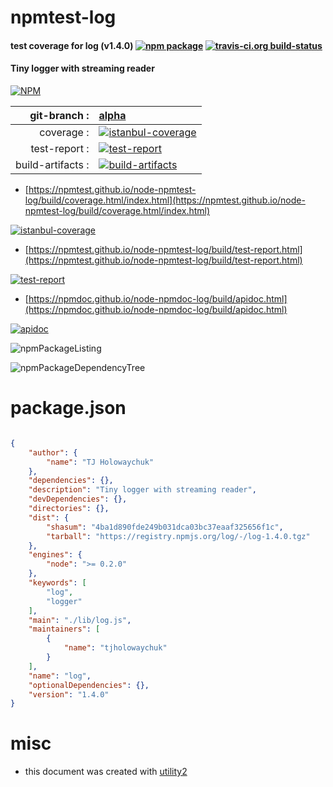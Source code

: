# npmtest-log

#### test coverage for  log (v1.4.0)  [![npm package](https://img.shields.io/npm/v/npmtest-log.svg?style=flat-square)](https://www.npmjs.org/package/npmtest-log) [![travis-ci.org build-status](https://api.travis-ci.org/npmtest/node-npmtest-log.svg)](https://travis-ci.org/npmtest/node-npmtest-log)

#### Tiny logger with streaming reader

[![NPM](https://nodei.co/npm/log.png?downloads=true&downloadRank=true&stars=true)](https://www.npmjs.com/package/log)

| git-branch : | [alpha](https://github.com/npmtest/node-npmtest-log/tree/alpha)|
|--:|:--|
| coverage : | [![istanbul-coverage](https://npmtest.github.io/node-npmtest-log/build/coverage.badge.svg)](https://npmtest.github.io/node-npmtest-log/build/coverage.html/index.html)|
| test-report : | [![test-report](https://npmtest.github.io/node-npmtest-log/build/test-report.badge.svg)](https://npmtest.github.io/node-npmtest-log/build/test-report.html)|
| build-artifacts : | [![build-artifacts](https://npmtest.github.io/node-npmtest-log/glyphicons_144_folder_open.png)](https://github.com/npmtest/node-npmtest-log/tree/gh-pages/build)|

- [https://npmtest.github.io/node-npmtest-log/build/coverage.html/index.html](https://npmtest.github.io/node-npmtest-log/build/coverage.html/index.html)

[![istanbul-coverage](https://npmtest.github.io/node-npmtest-log/build/screenCapture.buildCi.browser.%252Ftmp%252Fbuild%252Fcoverage.lib.html.png)](https://npmtest.github.io/node-npmtest-log/build/coverage.html/index.html)

- [https://npmtest.github.io/node-npmtest-log/build/test-report.html](https://npmtest.github.io/node-npmtest-log/build/test-report.html)

[![test-report](https://npmtest.github.io/node-npmtest-log/build/screenCapture.buildCi.browser.%252Ftmp%252Fbuild%252Ftest-report.html.png)](https://npmtest.github.io/node-npmtest-log/build/test-report.html)

- [https://npmdoc.github.io/node-npmdoc-log/build/apidoc.html](https://npmdoc.github.io/node-npmdoc-log/build/apidoc.html)

[![apidoc](https://npmdoc.github.io/node-npmdoc-log/build/screenCapture.buildCi.browser.%252Ftmp%252Fbuild%252Fapidoc.html.png)](https://npmdoc.github.io/node-npmdoc-log/build/apidoc.html)

![npmPackageListing](https://npmtest.github.io/node-npmtest-log/build/screenCapture.npmPackageListing.svg)

![npmPackageDependencyTree](https://npmtest.github.io/node-npmtest-log/build/screenCapture.npmPackageDependencyTree.svg)



# package.json

```json

{
    "author": {
        "name": "TJ Holowaychuk"
    },
    "dependencies": {},
    "description": "Tiny logger with streaming reader",
    "devDependencies": {},
    "directories": {},
    "dist": {
        "shasum": "4ba1d890fde249b031dca03bc37eaaf325656f1c",
        "tarball": "https://registry.npmjs.org/log/-/log-1.4.0.tgz"
    },
    "engines": {
        "node": ">= 0.2.0"
    },
    "keywords": [
        "log",
        "logger"
    ],
    "main": "./lib/log.js",
    "maintainers": [
        {
            "name": "tjholowaychuk"
        }
    ],
    "name": "log",
    "optionalDependencies": {},
    "version": "1.4.0"
}
```



# misc
- this document was created with [utility2](https://github.com/kaizhu256/node-utility2)
